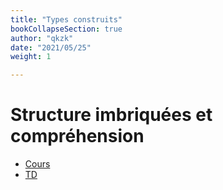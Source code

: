 ```yaml
---
title: "Types construits"
bookCollapseSection: true
author: "qkzk"
date: "2021/05/25"
weight: 1

---
```


# Structure imbriquées et compréhension

* [Cours](1_cours)
* [TD](2_td)

